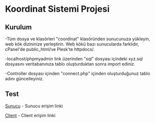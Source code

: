 # Koordinat Sistemi Projesi

## Kurulum

-Tüm dosya ve klasörleri "coordinat" klasöründen sunucunuza yükleyin, web kök dizininize yerleştirin. Web kökü bazı sunucularda farklıdır, cPanel'de public_html/ve Plesk'te httpdocs/.

-localhost/phpmyadmin link üzerinden "sql" dosyası içindeki xyz.sql dosyasını veritabanınıza tablo oluşturduktan sonra import ediniz.

-Controller dosyası içinden "connect.php" içinden oluşturduğunuz tablo adını güncelleyiniz.

## Test
[Sunucu](https://muratbariskoroglu.com/coordinate/sunucu.php) - Sunucu erişim linki

[Client](https://muratbariskoroglu.com/coordinate/client.php) - Client erişim linki
